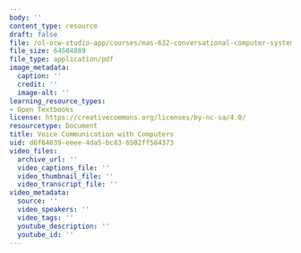 ```yaml
---
body: ''
content_type: resource
draft: false
file: /ol-ocw-studio-app/courses/mas-632-conversational-computer-systems-fall-2008/schmandt_txt_all.pdf
file_size: 64504889
file_type: application/pdf
image_metadata:
  caption: ''
  credit: ''
  image-alt: ''
learning_resource_types:
- Open Textbooks
license: https://creativecommons.org/licenses/by-nc-sa/4.0/
resourcetype: Document
title: Voice Communication with Computers
uid: d6f64639-eeee-4da5-bc83-6502ff584373
video_files:
  archive_url: ''
  video_captions_file: ''
  video_thumbnail_file: ''
  video_transcript_file: ''
video_metadata:
  source: ''
  video_speakers: ''
  video_tags: ''
  youtube_description: ''
  youtube_id: ''
---
```


